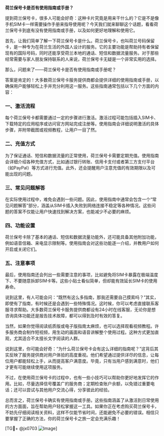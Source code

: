 **荷兰保号卡是否有使用指南或手册？**

提到荷兰保号卡，很多人可能会好奇：这种卡片究竟是用来干什么的？它是不是像手机SIM卡一样需要操作手册来指导使用呢？今天我们就来聊聊这个话题，看看荷兰保号卡到底有没有使用指南或手册，以及如何更好地理解和使用它。

首先，让我们简单了解一下荷兰保号卡是什么。荷兰保号卡，也叫荷兰号码保留卡，是一种专为在荷兰生活的外国人设计的服务。它的主要功能是帮助持有者保留现有的国际号码，同时还能享受荷兰本地的通话、短信和数据流量服务。对于那些经常需要与家人朋友保持联系的人来说，荷兰保号卡无疑是一个非常实用的选择。

那么，问题来了——荷兰保号卡是否有使用指南或手册呢？

答案是肯定的！大多数荷兰保号卡服务提供商都会提供详细的使用指南或手册，以确保用户能够轻松上手并充分利用这一服务。这些指南通常包括以下几个方面的内容：

### 一、激活流程
每个荷兰保号卡都需要通过一定的步骤进行激活。激活过程可能包括插入SIM卡、下载特定的应用程序或访问官方网站完成注册等。使用指南会详细说明激活的具体步骤，并附带截图或视频教程，让用户一目了然。

### 二、充值方式
为了保证通话、短信和数据流量的正常使用，荷兰保号卡需要定期充值。使用指南会详细介绍各种充值方式，比如通过银行转账、信用卡支付或者第三方支付平台（如PayPal）等方式进行充值。此外，还会提醒用户注意充值的有效期限以及可能出现的问题。

### 三、常见问题解答
在实际使用过程中，难免会遇到一些问题。因此，使用指南中通常会包含一个“常见问题解答”部分，涵盖从SIM卡插入失败到网络连接不稳定等各种情况。这些问题的答案不仅能让用户快速找到解决方案，也能减少不必要的麻烦。

### 四、功能设置
荷兰保号卡除了基本的通话、短信和数据流量功能外，还可能具备其他附加功能，例如语音信箱、来电显示限制等。使用指南会对这些功能逐一介绍，并教用户如何开启或关闭它们。

### 五、注意事项
最后，使用指南还会列出一些需要注意的事项，比如避免将SIM卡暴露在极端温度下、不要随意拆卸SIM卡等。这些小贴士看似简单，但却能有效延长SIM卡的使用寿命。

说到这里，有人可能会问：“既然有这么多指南，那我还需要自己摸索吗？”其实，即使有了指南，有时候还是会遇到一些特殊情况。这时候，你可以考虑直接联系客服寻求帮助。大多数荷兰保号卡服务提供商都设有24小时在线客服，无论你是想咨询具体功能还是报告技术故障，都可以得到及时有效的答复。

当然，如果你觉得阅读纸质版或电子版指南太麻烦，也可以选择观看视频教程。许多服务商会制作短视频，用生动的画面和语音讲解整个使用过程。这种方式更加直观，尤其适合不太擅长文字阅读的人群。

说到这里，你可能会好奇：“为什么荷兰保号卡会有这么详细的指南呢？”这背后其实反映了服务提供商对用户体验的高度重视。他们希望通过提供详尽的信息，让每位用户都能轻松上手，从而提高客户满意度。毕竟，只有当用户感到满意时，他们才更有可能继续使用这项服务。

不过，在使用荷兰保号卡的过程中，也有一些小技巧可以帮助你更好地发挥它的作用。比如，尽量选择信号覆盖广的服务商；定期检查账户余额，以免错过重要电话；还可以尝试与其他用户交流心得，分享彼此的经验。

总而言之，荷兰保号卡确实有使用指南或手册。这些指南涵盖了从激活到日常使用的方方面面，旨在帮助用户轻松掌握这一工具。如果你正在考虑购买荷兰保号卡，不妨先仔细阅读相关资料，这样不仅能节省时间，还能避免不必要的错误。相信只要掌握了正确的方法，你的荷兰保号卡之旅一定会充满乐趣！

[TG💪+ @jx0703 ![Image](https://github.com/user-attachments/assets/dbca1d08-cadb-493c-b0ec-ad6f7a83f270)]